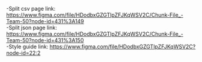 -Split csv page   link:  https://www.figma.com/file/HDodbxGZGTlpZFJKqWSV2C/Chunk-File_-Team-50?node-id=431%3A149      
-Split json page  link:  https://www.figma.com/file/HDodbxGZGTlpZFJKqWSV2C/Chunk-File_-Team-50?node-id=431%3A150        
-Style guide      link:  https://www.figma.com/file/HDodbxGZGTlpZFJKqWSV2C?node-id=22:2
